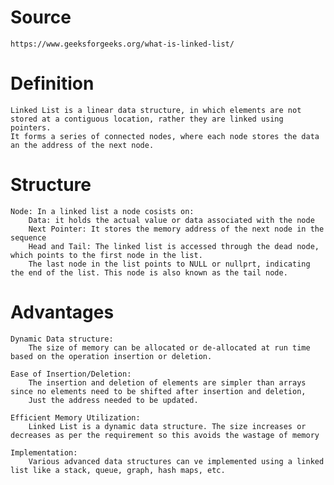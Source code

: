 # Source 
    https://www.geeksforgeeks.org/what-is-linked-list/

# Definition
    Linked List is a linear data structure, in which elements are not stored at a contiguous location, rather they are linked using pointers.
    It forms a series of connected nodes, where each node stores the data an the address of the next node.

# Structure
    Node: In a linked list a node cosists on:
        Data: it holds the actual value or data associated with the node
        Next Pointer: It stores the memory address of the next node in the sequence
        Head and Tail: The linked list is accessed through the dead node, which points to the first node in the list. 
        The last node in the list points to NULL or nullprt, indicating the end of the list. This node is also known as the tail node.

# Advantages
    Dynamic Data structure: 
        The size of memory can be allocated or de-allocated at run time based on the operation insertion or deletion.

    Ease of Insertion/Deletion: 
        The insertion and deletion of elements are simpler than arrays since no elements need to be shifted after insertion and deletion,
        Just the address needed to be updated.
    
    Efficient Memory Utilization: 
        Linked List is a dynamic data structure. The size increases or decreases as per the requirement so this avoids the wastage of memory
    
    Implementation:
        Various advanced data structures can ve implemented using a linked list like a stack, queue, graph, hash maps, etc.
